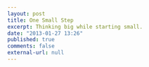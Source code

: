 ```yaml
---
layout: post
title: One Small Step
excerpt: Thinking big while starting small.
date: "2013-01-27 13:26"
published: true
comments: false
external-url: null
---
```

